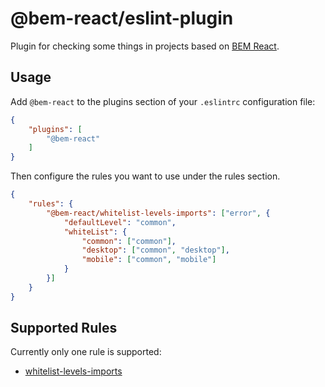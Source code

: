 # @bem-react/eslint-plugin

Plugin for checking some things in projects based on [BEM React](https://github.com/bem/bem-react).

## Usage

Add `@bem-react` to the plugins section of your `.eslintrc` configuration file:

```json
{
    "plugins": [
        "@bem-react"
    ]
}
```

Then configure the rules you want to use under the rules section.

```json
{
    "rules": {
        "@bem-react/whitelist-levels-imports": ["error", {
            "defaultLevel": "common",
            "whiteList": {
                "common": ["common"],
                "desktop": ["common", "desktop"],
                "mobile": ["common", "mobile"]
            }
        }]
    }
}
```

## Supported Rules

Currently only one rule is supported:

* [whitelist-levels-imports](./docs/rules/whitelist-levels-imports.md)
